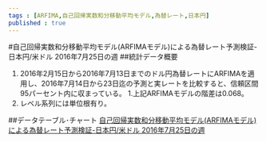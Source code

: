 ```yaml
--- 
tags : [ARFIMA,自己回帰実数和分移動平均モデル,為替レート,日本円] 
published : true
---
```

#自己回帰実数和分移動平均モデル(ARFIMAモデル)による為替レート予測検証-日本円/米ドル 2016年7月25日の週
##統計データ概要
1. 2016年2月15日から2016年7月13日までのドル円為替レートにARFIMAを適用し、2016年7月14日から23日迄の予測と実レートを比較すると、信頼区間95パーセント内に収まっている。
1.上記ARFIMAモデルの階差は0.068。
1. レベル系列には単位根有り。

    
##データテーブル･チャート
[自己回帰実数和分移動平均モデル(ARFIMAモデル)による為替レート予測検証-日本円/米ドル 2016年7月25日の週](http://knowledgevault.saecanet.com/20160725-01-Rscript_validationAndforecast.html)